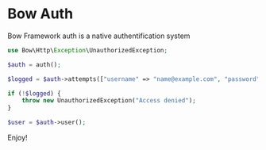 
# Bow Auth

Bow Framework auth is a native authentification system

```php
use Bow\Http\Exception\UnauthorizedException;

$auth = auth();

$logged = $auth->attempts(["username" => "name@example.com", "password" => "password"]);

if (!$logged) {
    throw new UnauthorizedException("Access denied");
}

$user = $auth->user();
```

Enjoy!
